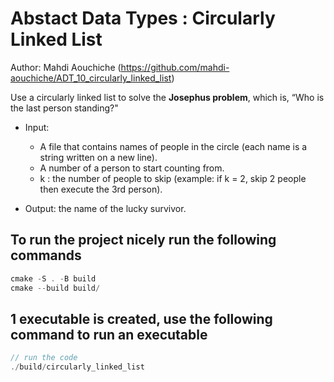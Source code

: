 # Abstact Data Types : Circularly Linked List

Author: Mahdi Aouchiche (<https://github.com/mahdi-aouchiche/ADT_10_circularly_linked_list>)

Use a circularly linked list to solve the **Josephus problem**, which is, “Who
is the last person standing?"

* Input:
  * A file that contains names of people in the circle (each name is a string written on a new line).
  * A number of a person to start counting from.
  * k : the number of people to skip (example: if k = 2, skip 2 people then execute the 3rd person).
  
* Output: the name of the lucky survivor.

## To run the project nicely run the following commands

```c++
cmake -S . -B build
cmake --build build/ 
```

## 1 executable is created, use the following command to run an executable

```c++
// run the code
./build/circularly_linked_list
```

